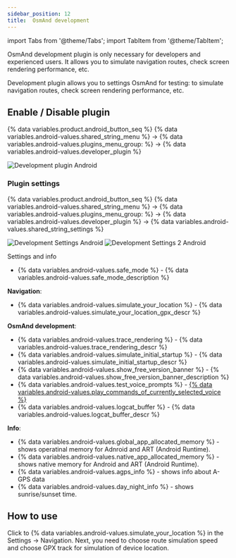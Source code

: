 ```yaml
---
sidebar_position: 12
title:  OsmAnd development
---
```


import Tabs from '@theme/Tabs';
import TabItem from '@theme/TabItem';

OsmAnd development plugin is only necessary for developers and experienced users. It allows you to simulate navigation routes, check screen rendering performance, etc.


Development plugin allows you to settings OsmAnd for testing: to simulate navigation routes, check screen rendering performance, etc.


## Enable / Disable plugin

{% data variables.product.android_button_seq %} {% data variables.android-values.shared_string_menu %} → {% data variables.android-values.plugins_menu_group: %} → {% data variables.android-values.developer_plugin %}

![Development plugin Android](@site/static/img/plugins/development/development_plugin_android.png)


### Plugin settings

{% data variables.product.android_button_seq %} {% data variables.android-values.shared_string_menu %} → {% data variables.android-values.plugins_menu_group: %} → {% data variables.android-values.developer_plugin %} → {% data variables.android-values.shared_string_settings %}

![Development Settings Android](@site/static/img/plugins/development/development_plugin_settings_android.png) ![Development Settings 2 Android](@site/static/img/plugins/development/development_plugin_settings_2_android.png)


Settings and info
- {% data variables.android-values.safe_mode %} - {% data variables.android-values.safe_mode_description %}

**Navigation**:

- {% data variables.android-values.simulate_your_location %} - {% data variables.android-values.simulate_your_location_gpx_descr %} 

**OsmAnd development**:

- {% data variables.android-values.trace_rendering %} - {% data variables.android-values.trace_rendering_descr %} 
- {% data variables.android-values.simulate_initial_startup %} - {% data variables.android-values.simulate_initial_startup_descr %}
- {% data variables.android-values.show_free_version_banner %} - {% data variables.android-values.show_free_version_banner_description %} 
- {% data variables.android-values.test_voice_prompts %} - [{% data variables.android-values.play_commands_of_currently_selected_voice %}](/docs/documentation/navigation/voice-navigation#testing-of-voice-prompts-android) 
- {% data variables.android-values.logcat_buffer %} - {% data variables.android-values.logcat_buffer_descr %}

**Info**:

- {% data variables.android-values.global_app_allocated_memory %} - shows operatinal memory for Adnroid and ART (Android Runtime).
- {% data variables.android-values.native_app_allocated_memory %} - shows native memory for Android and ART (Android Runtime).
- {% data variables.android-values.agps_info %} - shows info about A-GPS data
- {% data variables.android-values.day_night_info %} - shows sunrise/sunset time.

## How to use

Click to {% data variables.android-values.simulate_your_location %} in the Settings → Navigation. 
Next, you need to choose route simulation speed and choose GPX track for simulation of device location.
